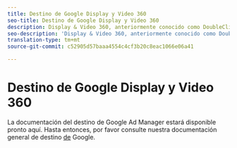 ```yaml
---
title: Destino de Google Display y Video 360
seo-title: Destino de Google Display y Video 360
description: Display & Video 360, anteriormente conocido como DoubleClick Bid Manager, es una herramienta que se utiliza para ejecutar campañas digitales de resegmentación y dirigidas a la audiencia en las fuentes de inventario de dispositivos móviles, vídeo y visualización.
seo-description: 'Display & Video 360, anteriormente conocido como DoubleClick Bid Manager, es una herramienta que se utiliza para ejecutar campañas digitales de resegmentación y dirigidas a la audiencia en las fuentes de inventario de dispositivos móviles, vídeo y visualización. '
translation-type: tm+mt
source-git-commit: c52905d57baaa4554c4cf3b20c8eac1066e06a41

---
```



# Destino de Google Display y Video 360

La documentación del destino de Google Ad Manager estará disponible pronto aquí. Hasta entonces, por favor consulte nuestra documentación general de destino [de](/help/rtcdp/destinations/google-destination.md) Google.